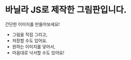 # 바닐라 JS로 제작한 그림판입니다.

간단한 이미지를 만들어보세요!

-  그림을 직접 그리고,
-  저장할 수도 있어요.
-  원하는 이미지를 넣어서,
-  마음대로 낙서할 수도 있어요!
